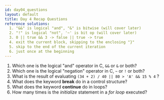 ```yaml
---
id: day04_questions
layout: default
title: Day 4 Recap Questions
reference solutions:
  1. "&&" is logical "and", "&" is bitwise (will cover later)
  2. "!" is logical "not", '~' is bit op (will cover later) 
  3. 0 || true && 3 -> false || true -> true
  4. exit the current block, skipping to the enclosing "}"
  5. skip to the end of the current iteration
  6. just once at the beginning
---
```


1. Which one is the logical "and" operator in C, `&&` or `&` or both?
2. Which one is the logical "negation" operator in C, `~` or `!` or both?
3. What is the result of evaluating `(34 + 2) / 40 || 80 > 'A' && 15 % 4` ?
4. What does the keyword **break** do in a control structure?
5. What does the keyword **continue** do in loops?
6. How many times is the *initialize* statement in a *for loop* executed?

